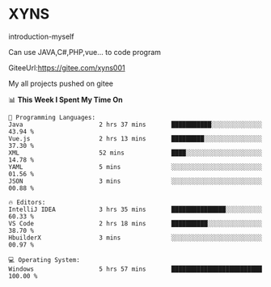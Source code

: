# XYNS
introduction-myself

Can use JAVA,C#,PHP,vue... to code program

GiteeUrl:https://gitee.com/xyns001

My all projects pushed on gitee

<!--START_SECTION:waka-->
📊 **This Week I Spent My Time On** 

```text
💬 Programming Languages: 
Java                     2 hrs 37 mins       ███████████░░░░░░░░░░░░░░   43.94 % 
Vue.js                   2 hrs 13 mins       █████████░░░░░░░░░░░░░░░░   37.30 % 
XML                      52 mins             ████░░░░░░░░░░░░░░░░░░░░░   14.78 % 
YAML                     5 mins              ░░░░░░░░░░░░░░░░░░░░░░░░░   01.56 % 
JSON                     3 mins              ░░░░░░░░░░░░░░░░░░░░░░░░░   00.88 % 

🔥 Editors: 
IntelliJ IDEA            3 hrs 35 mins       ███████████████░░░░░░░░░░   60.33 % 
VS Code                  2 hrs 18 mins       ██████████░░░░░░░░░░░░░░░   38.70 % 
HbuilderX                3 mins              ░░░░░░░░░░░░░░░░░░░░░░░░░   00.97 % 

💻 Operating System: 
Windows                  5 hrs 57 mins       █████████████████████████   100.00 % 
```


<!--END_SECTION:waka-->
